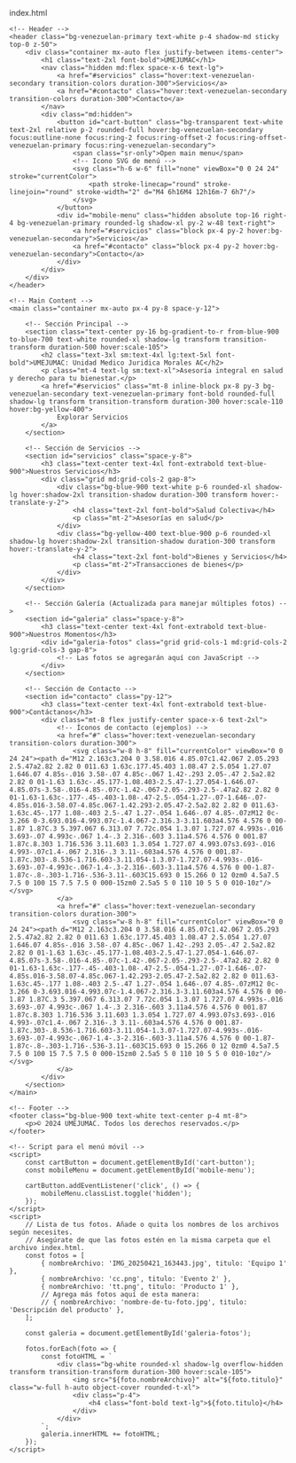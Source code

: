 index.html<!DOCTYPE html>
<html lang="es">
<head>
    <meta charset="UTF-8">
    <meta name="viewport" content="width=device-width, initial-scale=1.0">
    <title>UMEJUMAC: Unidad Medico Juridica Morales AC</title>
    <script src="https://cdn.tailwindcss.com"></script>
    <link rel="preconnect" href="https://fonts.googleapis.com">
    <link rel="preconnect" href="https://fonts.gstatic.com" crossorigin>
    <link href="https://fonts.googleapis.com/css2?family=Inter:wght@400;700&display=swap" rel="stylesheet">
    <style>
        body {
            font-family: 'Inter', sans-serif;
            color: #333;
        }
        .text-venezuelan-primary {
            color: #FFC107; /* Amarillo */
        }
        .bg-venezuelan-primary {
            background-color: #003666; /* Azul */
        }
        .bg-venezuelan-secondary {
            background-color: #FFC107; /* Amarillo */
        }
        .border-venezuelan-primary {
            border-color: #003666; /* Azul */
        }
        .border-venezuelan-secondary {
            border-color: #FFC107; /* Amarillo */
        }
    </style>
</head>
<body class="bg-[#F7F7F7]">

    <!-- Header -->
    <header class="bg-venezuelan-primary text-white p-4 shadow-md sticky top-0 z-50">
        <div class="container mx-auto flex justify-between items-center">
            <h1 class="text-2xl font-bold">UMEJUMAC</h1>
            <nav class="hidden md:flex space-x-6 text-lg">
                <a href="#servicios" class="hover:text-venezuelan-secondary transition-colors duration-300">Servicios</a>
                <a href="#contacto" class="hover:text-venezuelan-secondary transition-colors duration-300">Contacto</a>
            </nav>
            <div class="md:hidden">
                <button id="cart-button" class="bg-transparent text-white text-2xl relative p-2 rounded-full hover:bg-venezuelan-secondary focus:outline-none focus:ring-2 focus:ring-offset-2 focus:ring-offset-venezuelan-primary focus:ring-venezuelan-secondary">
                    <span class="sr-only">Open main menu</span>
                    <!-- Icono SVG de menú -->
                    <svg class="h-6 w-6" fill="none" viewBox="0 0 24 24" stroke="currentColor">
                        <path stroke-linecap="round" stroke-linejoin="round" stroke-width="2" d="M4 6h16M4 12h16m-7 6h7"/>
                    </svg>
                </button>
                <div id="mobile-menu" class="hidden absolute top-16 right-4 bg-venezuelan-primary rounded-lg shadow-xl py-2 w-48 text-right">
                    <a href="#servicios" class="block px-4 py-2 hover:bg-venezuelan-secondary">Servicios</a>
                    <a href="#contacto" class="block px-4 py-2 hover:bg-venezuelan-secondary">Contacto</a>
                </div>
            </div>
        </div>
    </header>

    <!-- Main Content -->
    <main class="container mx-auto px-4 py-8 space-y-12">

        <!-- Sección Principal -->
        <section class="text-center py-16 bg-gradient-to-r from-blue-900 to-blue-700 text-white rounded-xl shadow-lg transform transition-transform duration-500 hover:scale-105">
            <h2 class="text-3xl sm:text-4xl lg:text-5xl font-bold">UMEJUMAC: Unidad Medico Juridica Morales AC</h2>
            <p class="mt-4 text-lg sm:text-xl">Asesoría integral en salud y derecho para tu bienestar.</p>
            <a href="#servicios" class="mt-8 inline-block px-8 py-3 bg-venezuelan-secondary text-venezuelan-primary font-bold rounded-full shadow-lg transform transition-transform duration-300 hover:scale-110 hover:bg-yellow-400">
                Explorar Servicios
            </a>
        </section>

        <!-- Sección de Servicios -->
        <section id="servicios" class="space-y-8">
            <h3 class="text-center text-4xl font-extrabold text-blue-900">Nuestros Servicios</h3>
            <div class="grid md:grid-cols-2 gap-8">
                <div class="bg-blue-900 text-white p-6 rounded-xl shadow-lg hover:shadow-2xl transition-shadow duration-300 transform hover:-translate-y-2">
                    <h4 class="text-2xl font-bold">Salud Colectiva</h4>
                    <p class="mt-2">Asesorías en salud</p>
                </div>
                <div class="bg-yellow-400 text-blue-900 p-6 rounded-xl shadow-lg hover:shadow-2xl transition-shadow duration-300 transform hover:-translate-y-2">
                    <h4 class="text-2xl font-bold">Bienes y Servicios</h4>
                    <p class="mt-2">Transacciones de bienes</p>
                </div>
            </div>
        </section>

        <!-- Sección Galería (Actualizada para manejar múltiples fotos) -->
        <section id="galeria" class="space-y-8">
            <h3 class="text-center text-4xl font-extrabold text-blue-900">Nuestros Momentos</h3>
            <div id="galeria-fotos" class="grid grid-cols-1 md:grid-cols-2 lg:grid-cols-3 gap-8">
                <!-- Las fotos se agregarán aquí con JavaScript -->
            </div>
        </section>

        <!-- Sección de Contacto -->
        <section id="contacto" class="py-12">
            <h3 class="text-center text-4xl font-extrabold text-blue-900">Contáctanos</h3>
            <div class="mt-8 flex justify-center space-x-6 text-2xl">
                <!-- Íconos de contacto (ejemplos) -->
                <a href="#" class="hover:text-venezuelan-secondary transition-colors duration-300">
                    <svg class="w-8 h-8" fill="currentColor" viewBox="0 0 24 24"><path d="M12 2.163c3.204 0 3.58.016 4.85.07c1.42.067 2.05.293 2.5.47a2.82 2.82 0 011.63 1.63c.177.45.403 1.08.47 2.5.054 1.27.07 1.646.07 4.85s-.016 3.58-.07 4.85c-.067 1.42-.293 2.05-.47 2.5a2.82 2.82 0 01-1.63 1.63c-.45.177-1.08.403-2.5.47-1.27.054-1.646.07-4.85.07s-3.58-.016-4.85-.07c-1.42-.067-2.05-.293-2.5-.47a2.82 2.82 0 01-1.63-1.63c-.177-.45-.403-1.08-.47-2.5-.054-1.27-.07-1.646-.07-4.85s.016-3.58.07-4.85c.067-1.42.293-2.05.47-2.5a2.82 2.82 0 011.63-1.63c.45-.177 1.08-.403 2.5-.47 1.27-.054 1.646-.07 4.85-.07zM12 0c-3.266 0-3.693.016-4.993.07c-1.4.067-2.316.3-3.11.603a4.576 4.576 0 00-1.87 1.87C.3 5.397.067 6.313.07 7.72c.054 1.3.07 1.727.07 4.993s-.016 3.693-.07 4.993c-.067 1.4-.3 2.316-.603 3.11a4.576 4.576 0 001.87 1.87c.8.303 1.716.536 3.11.603 1.3.054 1.727.07 4.993.07s3.693-.016 4.993-.07c1.4-.067 2.316-.3 3.11-.603a4.576 4.576 0 001.87-1.87c.303-.8.536-1.716.603-3.11.054-1.3.07-1.727.07-4.993s-.016-3.693-.07-4.993c-.067-1.4-.3-2.316-.603-3.11a4.576 4.576 0 00-1.87-1.87c-.8-.303-1.716-.536-3.11-.603C15.693 0 15.266 0 12 0zm0 4.5a7.5 7.5 0 100 15 7.5 7.5 0 000-15zm0 2.5a5 5 0 110 10 5 5 0 010-10z"/></svg>
                </a>
                <a href="#" class="hover:text-venezuelan-secondary transition-colors duration-300">
                    <svg class="w-8 h-8" fill="currentColor" viewBox="0 0 24 24"><path d="M12 2.163c3.204 0 3.58.016 4.85.07c1.42.067 2.05.293 2.5.47a2.82 2.82 0 011.63 1.63c.177.45.403 1.08.47 2.5.054 1.27.07 1.646.07 4.85s-.016 3.58-.07 4.85c-.067 1.42-.293 2.05-.47 2.5a2.82 2.82 0 01-1.63 1.63c-.45.177-1.08.403-2.5.47-1.27.054-1.646.07-4.85.07s-3.58-.016-4.85-.07c-1.42-.067-2.05-.293-2.5-.47a2.82 2.82 0 01-1.63-1.63c-.177-.45-.403-1.08-.47-2.5-.054-1.27-.07-1.646-.07-4.85s.016-3.58.07-4.85c.067-1.42.293-2.05.47-2.5a2.82 2.82 0 011.63-1.63c.45-.177 1.08-.403 2.5-.47 1.27-.054 1.646-.07 4.85-.07zM12 0c-3.266 0-3.693.016-4.993.07c-1.4.067-2.316.3-3.11.603a4.576 4.576 0 00-1.87 1.87C.3 5.397.067 6.313.07 7.72c.054 1.3.07 1.727.07 4.993s-.016 3.693-.07 4.993c-.067 1.4-.3 2.316-.603 3.11a4.576 4.576 0 001.87 1.87c.8.303 1.716.536 3.11.603 1.3.054 1.727.07 4.993.07s3.693-.016 4.993-.07c1.4-.067 2.316-.3 3.11-.603a4.576 4.576 0 001.87-1.87c.303-.8.536-1.716.603-3.11.054-1.3.07-1.727.07-4.993s-.016-3.693-.07-4.993c-.067-1.4-.3-2.316-.603-3.11a4.576 4.576 0 00-1.87-1.87c-.8-.303-1.716-.536-3.11-.603C15.693 0 15.266 0 12 0zm0 4.5a7.5 7.5 0 100 15 7.5 7.5 0 000-15zm0 2.5a5 5 0 110 10 5 5 0 010-10z"/></svg>
                </a>
            </div>
        </section>
    </main>

    <!-- Footer -->
    <footer class="bg-blue-900 text-white text-center p-4 mt-8">
        <p>© 2024 UMEJUMAC. Todos los derechos reservados.</p>
    </footer>

    <!-- Script para el menú móvil -->
    <script>
        const cartButton = document.getElementById('cart-button');
        const mobileMenu = document.getElementById('mobile-menu');

        cartButton.addEventListener('click', () => {
            mobileMenu.classList.toggle('hidden');
        });
    </script>
    <script>
        // Lista de tus fotos. Añade o quita los nombres de los archivos según necesites.
        // Asegúrate de que las fotos estén en la misma carpeta que el archivo index.html.
        const fotos = [
            { nombreArchivo: 'IMG_20250421_163443.jpg', titulo: 'Equipo 1' },
            { nombreArchivo: 'cc.png', titulo: 'Evento 2' },
            { nombreArchivo: 'tt.png', titulo: 'Producto 1' },
            // Agrega más fotos aquí de esta manera:
            // { nombreArchivo: 'nombre-de-tu-foto.jpg', titulo: 'Descripción del producto' },
        ];

        const galeria = document.getElementById('galeria-fotos');

        fotos.forEach(foto => {
            const fotoHTML = `
                <div class="bg-white rounded-xl shadow-lg overflow-hidden transform transition-transform duration-300 hover:scale-105">
                    <img src="${foto.nombreArchivo}" alt="${foto.titulo}" class="w-full h-auto object-cover rounded-t-xl">
                    <div class="p-4">
                        <h4 class="font-bold text-lg">${foto.titulo}</h4>
                    </div>
                </div>
            `;
            galeria.innerHTML += fotoHTML;
        });
    </script>

</body>
</html>
